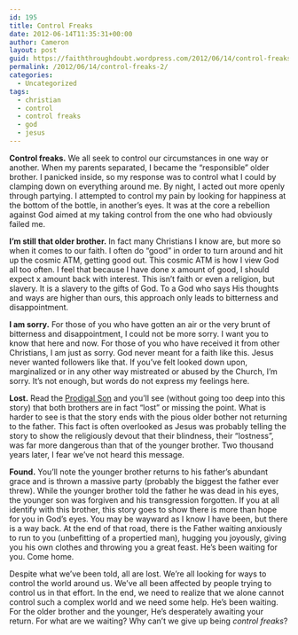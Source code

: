 ```yaml
---
id: 195
title: Control Freaks
date: 2012-06-14T11:35:31+00:00
author: Cameron
layout: post
guid: https://faiththroughdoubt.wordpress.com/2012/06/14/control-freaks/
permalink: /2012/06/14/control-freaks-2/
categories:
  - Uncategorized
tags:
  - christian
  - control
  - control freaks
  - god
  - jesus
---
```

**Control freaks.** We all seek to control our circumstances in one way or another. When my parents separated, I became the “responsible” older brother. I panicked inside, so my response was to control what I could by clamping down on everything around me. By night, I acted out more openly through partying. I attempted to control my pain by looking for happiness at the bottom of the bottle, in another’s eyes. It was at the core a rebellion against God aimed at my taking control from the one who had obviously failed me.

**I’m still that older brother.** In fact many Christians I know are, but more so when it comes to our faith. I often do “good” in order to turn around and hit up the cosmic ATM, getting good out. This cosmic ATM is how I view God all too often. I feel that because I have done x amount of good, I should expect x amount back with interest. This isn’t faith or even a religion, but slavery. It is a slavery to the gifts of God. To a God who says His thoughts and ways are higher than ours, this approach only leads to bitterness and disappointment.

**I am sorry.** For those of you who have gotten an air or the very brunt of bitterness and disappointment, I could not be more sorry. I want you to know that here and now. For those of you who have received it from other Christians, I am just as sorry. God never meant for a faith like this. Jesus never wanted followers like that. If you’ve felt looked down upon, marginalized or in any other way mistreated or abused by the Church, I’m sorry. It’s not enough, but words do not express my feelings here.

**Lost.** Read the <a href="http://www.biblegateway.com/passage/?search=Luke%2015:11-32&version=ESV" target="_blank">Prodigal Son</a> and you’ll see (without going too deep into this story) that both brothers are in fact “lost” or missing the point. What is harder to see is that the story ends with the pious older bother not returning to the father. This fact is often overlooked as Jesus was probably telling the story to show the religiously devout that their blindness, their “lostness”, was far more dangerous than that of the younger brother. Two thousand years later, I fear we’ve not heard this message.

**Found.** You’ll note the younger brother returns to his father’s abundant grace and is thrown a massive party (probably the biggest the father ever threw). While the younger brother told the father he was dead in his eyes, the younger son was forgiven and his transgression forgotten. If you at all identify with this brother, this story goes to show there is more than hope for you in God’s eyes. You may be wayward as I know I have been, but there is a way back. At the end of that road, there is the Father waiting anxiously to run to you (unbefitting of a propertied man), hugging you joyously, giving you his own clothes and throwing you a great feast. He’s been waiting for you. Come home.

Despite what we’ve been told, all are lost. We’re all looking for ways to control the world around us. We’ve all been affected by people trying to control us in that effort. In the end, we need to realize that we alone cannot control such a complex world and we need some help. He’s been waiting. For the older brother and the younger, He’s desperately awaiting your return. For what are we waiting? Why can’t we give up being _control freaks_?